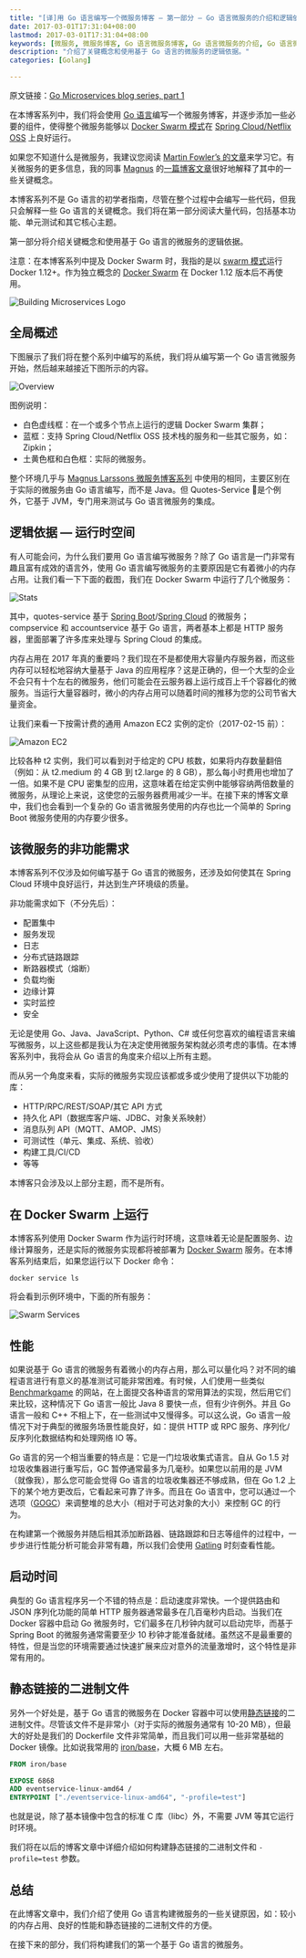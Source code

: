 ```yaml
---
title: "[译]用 Go 语言编写一个微服务博客 — 第一部分 — Go 语言微服务的介绍和逻辑依据"
date: 2017-03-01T17:31:04+08:00
lastmod: 2017-03-01T17:31:04+08:00
keywords: [微服务, 微服务博客, Go 语言微服务博客, Go 语言微服务的介绍, Go 语言微服务的逻辑依据]
description: "介绍了关键概念和使用基于 Go 语言的微服务的逻辑依据。"
categories: [Golang]

---
```


原文链接：[Go Microservices blog series, part 1](https://callistaenterprise.se/blogg/teknik/2017/02/17/go-blog-series-part1/ "Go Microservices blog series, part 1")

在本博客系列中，我们将会使用 [Go 语言](https://golang.org/ "Go 语言")编写一个微服务博客，并逐步添加一些必要的组件，使得整个微服务能够以 [Docker Swarm 模式](https://www.docker.com/products/docker-swarm "Docker Swarm 模式")在 [Spring Cloud/Netflix OSS](https://cloud.spring.io/spring-cloud-netflix/ "Spring Cloud/Netflix OSS") 上良好运行。

如果您不知道什么是微服务，我建议您阅读 [Martin Fowler’s 的文章](https://martinfowler.com/articles/microservices.html "Martin Fowler’s 的文章")来学习它。有关微服务的更多信息，我的同事 [Magnus](https://callistaenterprise.se/om/medarbetare/magnuslarsson/ "Magnus") 的[一篇博客文章](https://callistaenterprise.se/blogg/teknik/2015/03/25/an-operations-model-for-microservices/ "一篇博客文章")很好地解释了其中的一些关键概念。

本博客系列不是 Go 语言的初学者指南，尽管在整个过程中会编写一些代码，但我只会解释一些 Go 语言的关键概念。我们将在第一部分阅读大量代码，包括基本功能、单元测试和其它核心主题。

第一部分将介绍关键概念和使用基于 Go 语言的微服务的逻辑依据。

注意：在本博客系列中提及 Docker Swarm 时，我指的是以 [swarm 模式](https://docs.docker.com/engine/swarm/ "swarm 模式")运行 Docker 1.12+。作为独立概念的 [Docker Swarm](https://docs.docker.com/swarm/ "Docker Swarm") 在 Docker 1.12 版本后不再使用。

<!--more-->

![Building Microservices Logo](/images/write-a-microservice-blog-in-golang-part1/building-microservices-logo.webp "Building Microservices Logo")

## 全局概述

下图展示了我们将在整个系列中编写的系统，我们将从编写第一个 Go 语言微服务开始，然后越来越接近下图所示的内容。

![Overview](/images/write-a-microservice-blog-in-golang-part1/overview.webp "Overview")

图例说明：

* 白色虚线框：在一个或多个节点上运行的逻辑 Docker Swarm 集群；
* 蓝框：支持 Spring Cloud/Netflix OSS 技术栈的服务和一些其它服务，如：Zipkin；
* 土黄色框和白色框：实际的微服务。

整个环境几乎与 [Magnus Larssons 微服务博客系列](https://callistaenterprise.se/blogg/teknik/2015/05/20/blog-series-building-microservices/ "Magnus Larssons 微服务博客系列") 中使用的相同，主要区别在于实际的微服务由 Go 语言编写，而不是 Java。但 Quotes-Service 是个例外，它基于 JVM，专门用来测试与 Go 语言微服务的集成。

## 逻辑依据 — 运行时空间

有人可能会问，为什么我们要用 Go 语言编写微服务？除了 Go 语言是一门非常有趣且富有成效的语言外，使用 Go 语言编写微服务的主要原因是它有着微小的内存占用。让我们看一下下面的截图，我们在 Docker Swarm 中运行了几个微服务：

![Stats](/images/write-a-microservice-blog-in-golang-part1/stats.webp "Stats")

其中，quotes-service 基于 [Spring Boot](https://projects.spring.io/spring-boot/ "Spring Boot")/[Spring Cloud](https://spring.io/projects/spring-cloud "Spring Cloud") 的微服务；compservice 和 accountservice 基于 Go 语言，两者基本上都是 HTTP 服务器，里面部署了许多库来处理与 Spring Cloud 的集成。

内存占用在 2017 年真的重要吗？我们现在不是都使用大容量内存服务器，而这些内存可以轻松地容纳大量基于 Java 的应用程序？这是正确的，但一个大型的企业不会只有十个左右的微服务，他们可能会在云服务器上运行成百上千个容器化的微服务。当运行大量容器时，微小的内存占用可以随着时间的推移为您的公司节省大量资金。

让我们来看一下按需计费的通用 Amazon EC2 实例的定价（2017-02-15 前）：

![Amazon EC2](/images/write-a-microservice-blog-in-golang-part1/amazon-ec2.webp "Amazon EC2")

比较各种 t2 实例，我们可以看到对于给定的 CPU 核数，如果将内存数量翻倍（例如：从 t2.medium 的 4 GB 到 t2.large 的 8 GB），那么每小时费用也增加了一倍。如果不是 CPU 密集型的应用，这意味着在给定实例中能够容纳两倍数量的微服务，从理论上来说，这使您的云服务器费用减少一半。在接下来的博客文章中，我们也会看到一个复杂的 Go 语言微服务使用的内存也比一个简单的 Spring Boot 微服务使用的内存要少很多。

## 该微服务的非功能需求

本博客系列不仅涉及如何编写基于 Go 语言的微服务，还涉及如何使其在 Spring Cloud 环境中良好运行，并达到生产环境级的质量。

非功能需求如下（不分先后）：

* 配置集中
* 服务发现
* 日志
* 分布式链路跟踪
* 断路器模式（熔断）
* 负载均衡
* 边缘计算
* 实时监控
* 安全

无论是使用 Go、Java、JavaScript、Python、C# 或任何您喜欢的编程语言来编写微服务，以上这些都是我认为在决定使用微服务架构就必须考虑的事情。在本博客系列中，我将会从 Go 语言的角度来介绍以上所有主题。

而从另一个角度来看，实际的微服务实现应该都或多或少使用了提供以下功能的库：

* HTTP/RPC/REST/SOAP/其它 API 方式
* 持久化 API（数据库客户端、JDBC、对象关系映射）
* 消息队列 API（MQTT、AMOP、JMS）
* 可测试性（单元、集成、系统、验收）
* 构建工具/CI/CD
* 等等

本博客只会涉及以上部分主题，而不是所有。

## 在 Docker Swarm 上运行

本博客系列使用 Docker Swarm 作为运行时环境，这意味着无论是配置服务、边缘计算服务，还是实际的微服务实现都将被部署为 [Docker Swarm](https://docs.docker.com/engine/swarm/how-swarm-mode-works/services/ "Docker Swarm") 服务。在本博客系列结束后，如果您运行以下 Docker 命令：

```shell
docker service ls
```

将会看到示例环境中，下面的所有服务：

![Swarm Services](/images/write-a-microservice-blog-in-golang-part1/swarm-services.webp "Swarm Services")

## 性能

如果说基于 Go 语言的微服务有着微小的内存占用，那么可以量化吗？对不同的编程语言进行有意义的基准测试可能非常困难。有时候，人们使用一些类似 [Benchmarkgame](https://benchmarksgame.alioth.debian.org/u64q/go.html "Benchmarkgame") 的网站，在上面提交各种语言的常用算法的实现，然后用它们来比较，这种情况下 Go 语言一般比 Java 8 要快一点，但有少许例外。并且 Go 语言一般和 C++ 不相上下，在一些测试中又慢得多。可以这么说，Go 语言一般情况下对于典型的微服务场景性能良好，如：提供 HTTP 或 RPC 服务、序列化/反序列化数据结构和处理网络 IO 等。

Go 语言的另一个相当重要的特点是：它是一门垃圾收集式语言。自从 Go 1.5 对垃圾收集器进行重写后，GC 暂停通常最多为几毫秒。如果您以前用的是 JVM（就像我），那么您可能会觉得 Go 语言的垃圾收集器还不够成熟，但在 Go 1.2 上下的某个地方更改后，它看起来可靠了许多。而且在 Go 语言中，您可以通过一个选项（[GOGC](https://dave.cheney.net/2015/11/29/a-whirlwind-tour-of-gos-runtime-environment-variables "GOGC")）来调整堆的总大小（相对于可达对象的大小）来控制 GC 的行为。

在构建第一个微服务并随后相其添加断路器、链路跟踪和日志等组件的过程中，一步步进行性能分析可能会非常有趣，所以我们会使用 [Gatling](http://gatling.io/ "Gatling") 时刻查看性能。

## 启动时间

典型的 Go 语言程序另一个不错的特点是：启动速度非常快。一个提供路由和 JSON 序列化功能的简单 HTTP 服务器通常最多在几百毫秒内启动。当我们在 Docker 容器中启动 Go 微服务时，它们最多在几秒钟内就可以启动完毕，而基于 Spring Boot 的微服务通常需要至少 10 秒钟才能准备就绪。虽然这不是最重要的特性，但是当您的环境需要通过快速扩展来应对意外的流量激增时，这个特性是非常有用的。

## 静态链接的二进制文件

另外一个好处是，基于 Go 语言的微服务在 Docker 容器中可以使用[静态链接](https://en.wikipedia.org/wiki/Static_library "静态链接")的二进制文件。尽管该文件不是非常小（对于实际的微服务通常有 10-20 MB），但最大的好处是我们的 Dockerfile 文件非常简单，而且我们可以用一些非常基础的 Docker 镜像。比如说我常用的 [iron/base](https://hub.docker.com/r/iron/base/ "iron/base")，大概 6 MB 左右。

```Dockerfile
FROM iron/base

EXPOSE 6868
ADD eventservice-linux-amd64 /
ENTRYPOINT ["./eventservice-linux-amd64", "-profile=test"]
```

也就是说，除了基本镜像中包含的标准 C 库（libc）外，不需要 JVM 等其它运行时环境。

我们将在以后的博客文章中详细介绍如何构建静态链接的二进制文件和 `-profile=test` 参数。

## 总结

在此博客文章中，我们介绍了使用 Go 语言构建微服务的一些关键原因，如：较小的内存占用、良好的性能和静态链接的二进制文件的方便。

在接下来的部分，我们将构建我们的第一个基于 Go 语言的微服务。
